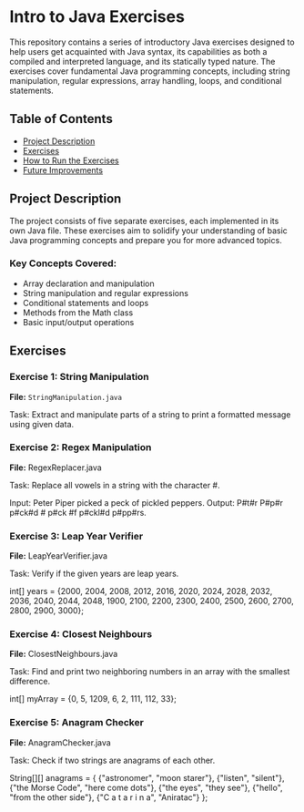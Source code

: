 # Intro to Java Exercises
This repository contains a series of introductory Java exercises designed to help users get acquainted with Java syntax, its capabilities as both a compiled and interpreted language, and its statically typed nature. The exercises cover fundamental Java programming concepts, including string manipulation, regular expressions, array handling, loops, and conditional statements.

## Table of Contents
- [Project Description](#project-description)
- [Exercises](#exercises)
- [How to Run the Exercises](#how-to-run-the-exercises)
- [Future Improvements](#future-improvements)

## Project Description
The project consists of five separate exercises, each implemented in its own Java file. These exercises aim to solidify your understanding of basic Java programming concepts and prepare you for more advanced topics.

### Key Concepts Covered:
- Array declaration and manipulation
- String manipulation and regular expressions
- Conditional statements and loops
- Methods from the Math class
- Basic input/output operations

## Exercises

### Exercise 1: String Manipulation
**File:** `StringManipulation.java`

Task: Extract and manipulate parts of a string to print a formatted message using given data.


### Exercise 2: Regex Manipulation
**File:** RegexReplacer.java

Task: Replace all vowels in a string with the character #.

Input: Peter Piper picked a peck of pickled peppers.
Output: P#t#r P#p#r p#ck#d # p#ck #f p#ckl#d p#pp#rs.


### Exercise 3: Leap Year Verifier
**File:** LeapYearVerifier.java

Task: Verify if the given years are leap years.

int[] years = {2000, 2004, 2008, 2012, 2016, 2020, 2024, 2028, 2032, 2036, 2040, 2044, 2048, 1900, 2100, 2200, 2300, 2400, 2500, 2600, 2700, 2800, 2900, 3000};


### Exercise 4: Closest Neighbours
**File:**  ClosestNeighbours.java

Task: Find and print two neighboring numbers in an array with the smallest difference.

int[] myArray = {0, 5, 1209, 6, 2, 111, 112, 33};

### Exercise 5: Anagram Checker
**File:** AnagramChecker.java

Task: Check if two strings are anagrams of each other.

String[][] anagrams = {
    {"astronomer", "moon starer"},
    {"listen", "silent"},
    {"the Morse Code", "here come dots"},
    {"the eyes", "they see"},
    {"hello", "from the other side"},
    {"C a t a r i n a", "Aniratac"}
};

